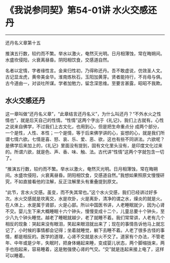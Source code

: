 # 《我说参同契》第54-01讲 水火交感还丹

------

还丹名义章第十五

推演五行数，较约而不繁。举水以激火，奄然灭光明。日月相薄蚀，常在晦朔间。水盛坎侵阳，火衰离昼昏。阴阳相饮食，交感道自然。

名者以定情，字者缘性言。金来归性初，乃得称还丹。吾不敢虚说，仿效圣人文。古记显龙虎，黄帝美金华。淮南炼秋石，玉阳加黄芽。贤者能持行，不肖毋与俱。古今道由一，对谈吐所谋。学者加勉力，留念深思维。至要言甚露，昭昭不我欺。

## 水火交感还丹

这一章叫做“还丹名义章”，“此章结言还丹名义”，为什么叫还丹？“不外水火之性情也”，就是后天自己的性情。“性情”这两个字出于《礼记》，我们上古就有。心性之说来自佛学，不过我们上古文化，也用到心，但是把生命重点分 成两个部分，一个是性，人性、本性；一个是情，等于后来佛学讲的心，妄想的心，就是我们所谓七情六欲。七情是喜、怒、哀、乐、爱、恶、欲，这也有些不同讲法。六欲呢？是佛学后来加上的，《礼记》里面没有提到，固有文化里头没有，是印度文化过来的。所谓六欲，就是色、声、香、味、触、法。古代讲“性情”这两个字就包含一切了。

“推演五行数，较约而不繁。举水以激火，奄然灭光明。日月相薄蚀，常在晦朔间。水盛坎侵阳，火衰离昼昏。阴阳相饮食，交感道自然。”我想如果照原文慢慢研究，不如直接看他的注解，反正注解里头有重叠提到原文。

“此节，言水火交感。虽变，而不失其常也。”这个水火交感，我们已经讲过好多次。水火交感就是坎离交，水是坎卦，火是离卦，清净的谓之水，燥炎的就是火。在人体上，水是属于肾部，火是心部。所以中国医书讲，人老睡眠就少，因为心肾不交。婴儿生下来大概睡眠十六个钟头，慢慢变成十二个，儿童总要十个钟头，至少八九个钟头睡觉。越老了睡眠就越少，老了就睡不着。我们常常讲，人老有几个相反的现象：哭起来没有眼泪，笑起来眼泪就出来了；现在的事情告诉他马上就忘记了，小时候的事情都会记得；坐着就睡觉，躺下去睡不着。人老了很多古怪的事情，都是相反的。医学的道理，心肾不交就是水火不交了。道家有个办法，不管老年、中年或是少年，失眠时，把身体蜷起来睡，变成婴儿状态，两个脚缩拢来，两手也抱起来，容易睡着，这是勉强使心肾的气交。“交”就是连起来接上电了，这样可以睡着。